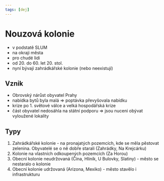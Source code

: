 ```yaml
---
tags: [dej]
---
```

# Nouzová kolonie
- v podstatě SLUM
- na okraji města
- pro chudé lidi
- od 20. do 60. let 20. stol.
- nyní bývají zahrádkářské kolonie (nebo neexistují)

## Vznik
- Obrovský nárůst obyvatel Prahy
- nabídka bytů byla malá => poptávka převyšovala nabídku
- krize po 1. světové válce a velká hospodářská krize
- část obyvatel nedosáhla na státní podporu => jsou nuceni obývat vyloužené lokality

## Typy
1. Zahrádkářské kolonie - na pronajatých pozemcích, kde se měla pěstovat zelenina. Obyvatelé se o ně dobře starali (Zahrádky, Na Krejcárku)
2. Kolonie na vlastních odkoupených pozemcích (Za Horou)
3. Obecní kolonie neudržovaná (Čína, Hliník, U Bulovky, Slatiny) - město se nestaralo o kolonie
4. Obecní kolonie udržovaná (Arizona, Mexiko) - město stavělo i infrastrukturu